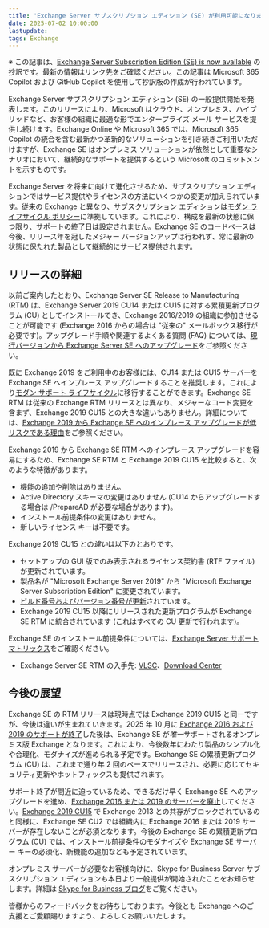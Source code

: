```yaml
---
title: 'Exchange Server サブスクリプション エディション (SE) が利用可能になりました'
date: 2025-07-02 10:00:00
lastupdate: 
tags: Exchange
--- 
```


※ この記事は、[Exchange Server Subscription Edition (SE) is now available](https://techcommunity.microsoft.com/blog/exchange/exchange-server-subscription-edition-se-is-now-available/4424924) の抄訳です。最新の情報はリンク先をご確認ください。この記事は Microsoft 365 Copilot および GitHub Copilot を使用して抄訳版の作成が行われています。

Exchange Server サブスクリプション エディション (SE) の一般提供開始を発表します。このリリースにより、Microsoft はクラウド、オンプレミス、ハイブリッドなど、お客様の組織に最適な形でエンタープライズ メール サービスを提供し続けます。Exchange Online や Microsoft 365 では、Microsoft 365 Copilot の統合を含む最新かつ革新的なソリューションを引き続きご利用いただけますが、Exchange SE はオンプレミス ソリューションが依然として重要なシナリオにおいて、継続的なサポートを提供するという Microsoft のコミットメントを示すものです。

Exchange Server を将来に向けて進化させるため、サブスクリプション エディションではサービス提供やライセンスの方法にいくつかの変更が加えられています。従来の Exchange と異なり、サブスクリプション エディションは[モダン ライフサイクル ポリシー](https://learn.microsoft.com/lifecycle/policies/modern)に準拠しています。これにより、構成を最新の状態に保つ限り、サポートの終了日は設定されません。Exchange SE のコードベースは今後、リリース年を冠したメジャー バージョンアップは行われず、常に最新の状態に保たれた製品として継続的にサービス提供されます。

## リリースの詳細

以前ご案内したとおり、Exchange Server SE Release to Manufacturing (RTM) は、Exchange Server 2019 CU14 または CU15 に対する累積更新プログラム (CU) としてインストールでき、Exchange 2016/2019 の組織に参加させることが可能です (Exchange 2016 からの場合は "従来の" メールボックス移行が必要です)。アップグレード手順や関連するよくある質問 (FAQ) については、[現行バージョンから Exchange Server SE へのアップグレード](/blog/Upgrading-your-organization-from-current-versions-to-Exchange-Server-SE/)をご参照ください。

既に Exchange 2019 をご利用中のお客様には、CU14 または CU15 サーバーを Exchange SE へインプレース アップグレードすることを推奨します。これにより[モダン サポート ライフサイクル](https://learn.microsoft.com/lifecycle/policies/modern)に移行することができます。Exchange SE RTM は従来の Exchange RTM リリースとは異なり、メジャーなコード変更を含まず、Exchange 2019 CU15 との大きな違いもありません。詳細については、[Exchange 2019 から Exchange SE へのインプレース アップグレードが低リスクである理由](/blog/why-in-place-upgrade-from-exchange-2019-to-exchange-se-is-low-risk/)をご参照ください。

Exchange 2019 から Exchange SE RTM へのインプレース アップグレードを容易にするため、Exchange SE RTM と Exchange 2019 CU15 を比較すると、次のような特徴があります。

- 機能の追加や削除はありません。
- Active Directory スキーマの変更はありません (CU14 からアップグレードする場合は /PrepareAD が必要な場合があります)。
- インストール前提条件の変更はありません。
- 新しいライセンス キーは不要です。

Exchange 2019 CU15 との*違い*は以下のとおりです。

- セットアップの GUI 版でのみ表示されるライセンス契約書 (RTF ファイル) が更新されています。
- 製品名が "Microsoft Exchange Server 2019" から "Microsoft Exchange Server Subscription Edition" に変更されています。
- [ビルド番号およびバージョン番号が更新](https://learn.microsoft.com/exchange/new-features/build-numbers-and-release-dates)されています。
- Exchange 2019 CU15 以降にリリースされた更新プログラムが Exchange SE RTM に統合されています (これはすべての CU 更新で行われます)。

Exchange SE のインストール前提条件については、[Exchange Server サポート マトリックス](https://learn.microsoft.com/exchange/plan-and-deploy/supportability-matrix)をご確認ください。

- Exchange Server SE RTM の入手先: [VLSC](https://learn.microsoft.com/microsoft-365/commerce/licenses/vl-sign-in)、[Download Center](https://www.microsoft.com/download/details.aspx?id=108244)

## 今後の展望

Exchange SE の RTM リリースは現時点では Exchange 2019 CU15 と同一ですが、今後は違いが生まれていきます。2025 年 10 月に [Exchange 2016 および 2019 のサポートが終了](/blog/t-6-months-exchange-server-2016-and-exchange-server-2019-end-of-support/)した後は、Exchange SE が*唯一*サポートされるオンプレミス版 Exchange となります。これにより、今後数年にわたり製品のシンプル化や合理化、モダナイズが進められる予定です。Exchange SE の累積更新プログラム (CU) は、これまで通り年 2 回のペースでリリースされ、必要に応じてセキュリティ更新やホットフィックスも提供されます。

サポート終了が間近に迫っているため、できるだけ早く Exchange SE へのアップグレードを進め、[Exchange 2016 または 2019 のサーバーを廃止](/blog/Decommissioning-Exchange-Server-2016/)してください。[Exchange 2019 CU15](/blog/released-2025-h1-cumulative-update-for-exchange-server/) で Exchange 2013 との共存がブロックされているのと同様に、Exchange SE CU2 では組織内に Exchange 2016 または 2019 サーバーが存在しないことが必須となります。今後の Exchange SE の累積更新プログラム (CU) では、インストール前提条件のモダナイズや Exchange SE サーバー キーの必須化、新機能の追加なども予定されています。

オンプレミス サーバーが必要なお客様向けに、Skype for Business Server サブスクリプション エディションも本日より一般提供が開始されたことをお知らせします。詳細は [Skype for Business ブログ](https://techcommunity.microsoft.com/blog/skype_for_business_blog/skype-for-business-server-subscription-edition-se-is-now-available/4424925)をご覧ください。

皆様からのフィードバックをお待ちしております。今後とも Exchange へのご支援とご愛顧賜りますよう、よろしくお願いいたします。
